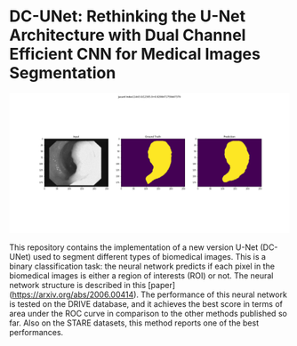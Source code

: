 # DC-UNet: Rethinking the U-Net Architecture with Dual Channel Efficient CNN for Medical Images Segmentation
![Image text](https://github.com/AngeLouCN/DC-UNet/blob/main/results/8.png)

This repository contains the implementation of a new version U-Net (DC-UNet) used to segment different types of biomedical images. This is a binary classification task: the neural network predicts if each pixel in the biomedical images is either a region of interests (ROI) or not. The neural network structure is described in this [paper] (https://arxiv.org/abs/2006.00414).
The performance of this neural network is tested on the DRIVE database, and it achieves the best score in terms of area under the ROC curve in comparison to the other methods published so far. Also on the STARE datasets, this method reports one of the best performances.
